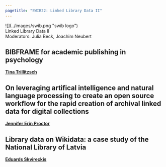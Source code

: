 ```yaml
---
pagetitle: "SWIB22: Linked Library Data II"
---
```



<div id="top">
<div class="column left">![](../images/swib.png "swib logo")</div>
<div class="column middle">Linked Library Data II</div>
<div class="column right "></div>
</div>

<div id="prog">
<div>Moderators: Julia Beck, Joachim Neubert</div>

    



## BIBFRAME for academic publishing in psychology

<b><u>Tina Trillitzsch</u></b>



## On leveraging artifical intelligence and natural language processing to create an open source workflow for the rapid creation of archival linked data for digital collections

<b><u>Jennifer Erin Proctor</u></b>



## Library data on Wikidata: a case study of the National Library of Latvia

<b><u>Eduards Skvireckis</u></b>



</div>


